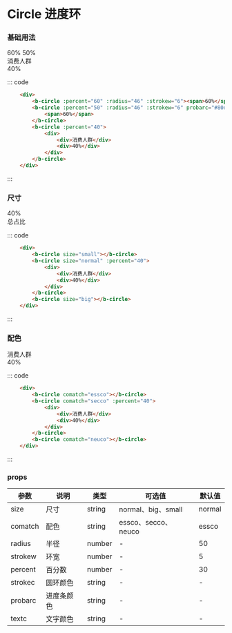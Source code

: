 # Circle 进度环

### 基础用法
<div class="example">
    <div class="example-box">
        <div>
            <b-circle :percent="60" :radius="48" :strokew="6"><span>60%</span></b-circle> 
            <b-circle :percent="50" :radius="46" :strokew="6" probarc="#80d2dd" textc="#80d2dd"><span>50%</span></b-circle>
            <b-circle :percent="40">
            		<div>
            			<div>消费人群</div>
        				<div>40%</div>
            		</div>
            </b-circle>
        </div>
    </div>

::: code
```html
    <div>
        <b-circle :percent="60" :radius="46" :strokew="6"><span>60%</span></b-circle> 
        <b-circle :percent="50" :radius="46" :strokew="6" probarc="#80d2dd" textc="#80d2dd">
            <span>60%</span>
        </b-circle>
        <b-circle :percent="40">
            <div>
                <div>消费人群</div>
                <div>40%</div>
            </div>
        </b-circle>
    </div>
```
:::
</div>

### 尺寸
<div class="example">
    <div class="example-box">
        <div>
        		<b-circle size="small"></b-circle>
            <b-circle size="normal" :percent="40">
	            <div>
	                <div>40%</div>
	                <div>总占比</div>
	            </div>            
            </b-circle>
            <b-circle size="big"></b-circle>
        </div>
    </div>

::: code
```html
    <div>
        <b-circle size="small"></b-circle>
        <b-circle size="normal" :percent="40">
            <div>
                <div>消费人群</div>
                <div>40%</div>
            </div>        
        </b-circle>
        <b-circle size="big"></b-circle>
    </div>
```
:::
</div>

### 配色
<div class="example">
    <div class="example-box">
        <div>
            <b-circle comatch="essco"></b-circle>
            <b-circle comatch="secco" :percent="40">
            		<div>
            			<div>消费人群</div>
        				<div>40%</div>
            		</div>
            </b-circle>
            <b-circle comatch="neuco"></b-circle>
        </div>
    </div>

::: code
```html
    <div>
        <b-circle comatch="essco"></b-circle>
        <b-circle comatch="secco" :percent="40">
            <div>
                <div>消费人群</div>
                <div>40%</div>
            </div>        
        </b-circle>
        <b-circle comatch="neuco"></b-circle>
    </div>
```
:::
</div>

### props
| 参数      | 说明    | 类型      | 可选值       | 默认值   |
|---------- |-------- |---------- |-------------  |-------- |
| size   | 尺寸      | string  |  normal、big、small  |  normal     | 
| comatch  | 配色      | string  |  essco、secco、neuco  |   essco    |
| radius   | 半径      | number  |    -  |   50    |
| strokew  | 环宽      | number  |    -  |   5    |
| percent  | 百分数    | number   |    -   |  30     |
| strokec  | 圆环颜色   | string  |     -   |   -    |
| probarc  | 进度条颜色 | string  |      -  |    -    |
| textc    | 文字颜色  | string   |     -  |    -    |
